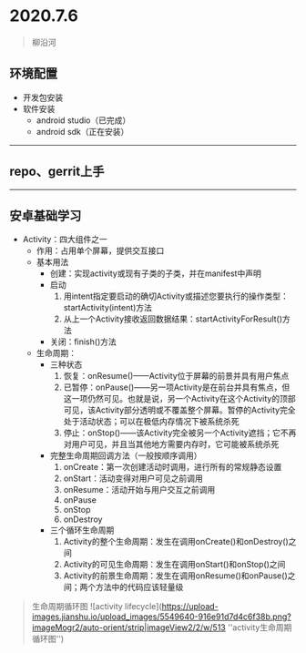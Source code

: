 # 2020.7.6
> 柳沿河
## 环境配置
- 开发包安装
- 软件安装
   - android studio（已完成）
   - android sdk（正在安装）

----
## repo、gerrit上手
----
## 安卓基础学习

- Activity：四大组件之一
   - 作用：占用单个屏幕，提供交互接口
   - 基本用法
      - 创建：实现activity或现有子类的子类，并在manifest中声明
      - 启动
         1. 用intent指定要启动的确切Activity或描述您要执行的操作类型：startActivity(intent)方法
         2. 从上一个Activity接收返回数据结果：startActivityForResult()方法
      - 关闭：finish()方法
   - 生命周期：
      - 三种状态
         1. 恢复：onResume()——Activity位于屏幕的前景并具有用户焦点
         2. 已暂停：onPause()——另一项Activity是在前台并具有焦点，但这一项仍然可见。也就是说，另一个Activity在这个Activity的顶部可见，该Activity部分透明或不覆盖整个屏幕。暂停的Activity完全处于活动状态；可以在极低内存情况下被系统杀死
         3. 停止：onStop()——该Activity完全被另一个Activity遮挡；它不再对用户可见，并且当其他地方需要内存时，它可能被系统杀死
      - 完整生命周期回调方法（一般按顺序调用）
         1. onCreate：第一次创建活动时调用，进行所有的常规静态设置
         2. onStart：活动变得对用户可见之前调用
         3. onResume：活动开始与用户交互之前调用
         4. onPause
         5. onStop
         6. onDestroy
      - 三个循环生命周期
         1. Activity的整个生命周期：发生在调用onCreate()和onDestroy()之间
         2. Activity的可见生命周期：发生在调用onStart()和onStop()之间
         3. Activity的前景生命周期：发生在调用onResume()和onPause()之间；两个方法中的代码应该轻量级
> 生命周期循环图
![activity lifecycle](https://upload-images.jianshu.io/upload_images/5549640-916e91d7d4c6f38b.png?imageMogr2/auto-orient/strip|imageView2/2/w/513 ''activity生命周期循环图'')
